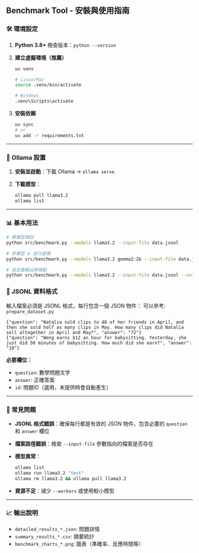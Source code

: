 ## Benchmark Tool - 安裝與使用指南

### 🛠️ 環境設定

1. **Python 3.8+**
   檢查版本：`python --version`

2. **建立虛擬環境（推薦）**

   ```bash
   uv venv

   # Linux/Mac
   source .venv/bin/activate

   # Windows
   .venv\Scripts\activate
   ```

3. **安裝依賴**

   ```bash
   uv sync
   # or
   uv add -r requirements.txt
   ```

---

### 🚀 Ollama 設置

1. **安裝並啟動**：下載 Ollama → `ollama serve`
2. **下載模型**：

   ```bash
   ollama pull llama3.2
   ollama list
   ```

---

### 📊 基本用法

```bash
# 單模型測試
python src/benchmark.py --models llama3.2 --input-file data.jsonl

# 多模型 & 並行處理
python src/benchmark.py --models llama3.2 gemma2:2b --input-file data.jsonl --workers 4

# 自定義輸出與端點
python src/benchmark.py --models llama3.2 --input-file data.jsonl --output-dir ./results --base-url http://localhost:11434/v1
```

### 📝 JSONL 資料格式

輸入檔案必須是 JSONL 格式，每行包含一個 JSON 物件：
可以參考: `prepare_dataset.py`  

```jsonl
{"question": "Natalia sold clips to 48 of her friends in April, and then she sold half as many clips in May. How many clips did Natalia sell altogether in April and May?", "answer": "72"}
{"question": "Weng earns $12 an hour for babysitting. Yesterday, she just did 50 minutes of babysitting. How much did she earn?", "answer": "10"}
```

**必要欄位：**
- `question`: 數學問題文字
- `answer`: 正確答案
- `id`: 問題ID（選用，未提供時會自動產生）

---

### 🔧 常見問題

* **JSONL 格式錯誤**：確保每行都是有效的 JSON 物件，包含必要的 `question` 和 `answer` 欄位
* **檔案路徑錯誤**：檢查 `--input-file` 參數指向的檔案是否存在
* **模型異常**：

  ```bash
  ollama list
  ollama run llama3.2 "test"
  ollama rm llama3.2 && ollama pull llama3.2
  ```
* **資源不足**：減少 `--workers` 或使用較小模型

---

### 📈 輸出說明

* `detailed_results_*.json`: 問題詳情
* `summary_results_*.csv`: 摘要統計
* `benchmark_charts_*.png`: 圖表（準確率、反應時間等）
